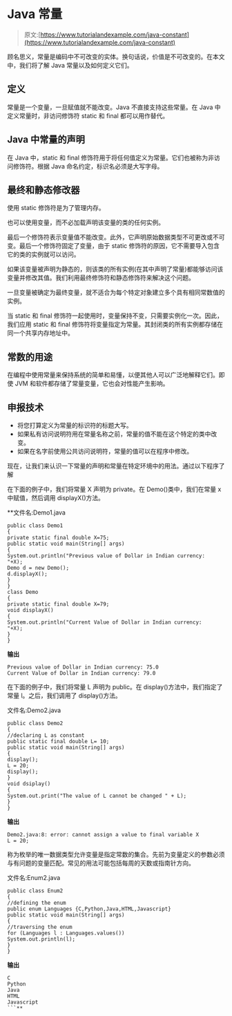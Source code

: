 # Java 常量

> 原文:[https://www.tutorialandexample.com/java-constant](https://www.tutorialandexample.com/java-constant)

顾名思义，常量是编码中不可改变的实体。换句话说，价值是不可改变的。在本文中，我们将了解 Java 常量以及如何定义它们。

## 定义

常量是一个变量，一旦赋值就不能改变。Java 不直接支持这些常量。在 Java 中定义常量时，非访问修饰符 static 和 final 都可以用作替代。

## Java 中常量的声明

在 Java 中，static 和 final 修饰符用于将任何值定义为常量。它们也被称为非访问修饰符。根据 Java 命名约定，标识名必须是大写字母。

## 最终和静态修改器

使用 static 修饰符是为了管理内存。

也可以使用变量，而不必加载声明该变量的类的任何实例。

最后一个修饰符表示变量值不能改变。此外，它声明原始数据类型不可更改或不可变。最后一个修饰符固定了变量，由于 static 修饰符的原因，它不需要导入包含它的类的实例就可以访问。

如果该变量被声明为静态的，则该类的所有实例(在其中声明了常量)都能够访问该变量并修改其值。我们利用最终修饰符和静态修饰符来解决这个问题。

一旦变量被确定为最终变量，就不适合为每个特定对象建立多个具有相同常数值的实例。

当 static 和 final 修饰符一起使用时，变量保持不变，只需要实例化一次。因此，我们应用 static 和 final 修饰符将变量指定为常量。其封闭类的所有实例都存储在同一个共享内存地址中。

## 常数的用途

在编程中使用常量来保持系统的简单和易懂，以便其他人可以广泛地解释它们。即使 JVM 和软件都存储了常量变量，它也会对性能产生影响。

## 申报技术

*   将您打算定义为常量的标识符的标题大写。
*   如果私有访问说明符用在常量名称之前，常量的值不能在这个特定的类中改变。
*   如果在名字前使用公共访问说明符，常量的值可以在程序中修改。

现在，让我们来认识一下常量的声明和常量在特定环境中的用法。通过以下程序了解

在下面的例子中，我们将常量 X 声明为 private。在 Demo()类中，我们在常量 x 中赋值，然后调用 displayX()方法。

 **文件名:Demo1.java

```
public class Demo1
{  
private static final double X=75;  
public static void main(String[] args)  
{  
System.out.println("Previous value of Dollar in Indian currency: "+X);  
Demo d = new Demo();  
d.displayX();  
}  
}  
class Demo
{  
private static final double X=79;  
void displayX()  
{  
System.out.println("Current Value of Dollar in Indian currency: "+X);  
}  
} 
```

**输出**

```
Previous value of Dollar in Indian currency: 75.0
Current Value of Dollar in Indian currency: 79.0 
```

在下面的例子中，我们将常量 L 声明为 public。在 display()方法中，我们指定了常量 l。之后，我们调用了 display()方法。

文件名:Demo2.java

```
public class Demo2 
{  
//declaring L as constant   
public static final double L= 10;  
public static void main(String[] args)   
{  
display();    
L = 20;  
display();  
}  
void dsiplay()   
{  
System.out.print("The value of L cannot be changed " + L);  
}  
} 
```

**输出**

```
Demo2.java:8: error: cannot assign a value to final variable X
L = 20; 
```

称为枚举的唯一数据类型允许变量是指定常数的集合。先前为变量定义的参数必须与有问题的变量匹配。常见的用法可能包括每周的天数或指南针方向。

文件名:Enum2.java

```
public class Enum2
{    
//defining the enum   
public enum Languages {C,Python,Java,HTML,Javascript}    
public static void main(String[] args)   
{    
//traversing the enum    
for (Languages l : Languages.values())    
System.out.println(l);    
}  
} 
```

**输出**

```
C
Python
Java
HTML
Javascript 
```**